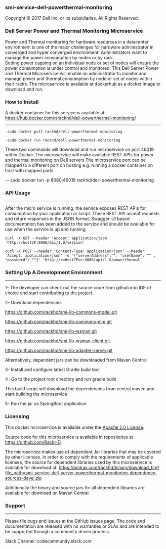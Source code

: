 ### smi-service-dell-powerthermal-monitoring

Copyright © 2017 Dell Inc. or its subsidiaries.  All Rights Reserved. 

### Dell Server Power and Thermal Monitoring Microservice

Power and Thermal monitoring for hardware resources in a datacenter environment is one of the major challenges for hardware administrator in converged and hyper converged environment. Administrators want to manage the power consumption by nodes or by rack.  
Setting power capping on an individual node or set of nodes will ensure the power consumption is under control and monitored. 
This Dell Server Power and Thermal Microservice will enable an administrator to monitor and manage power and thermal consumption by node or set of nodes within their racks.
The microservice is available at dockerhub as a docker image to download and run. 


### How to Install 

A docker container for this service is available at: https://hub.docker.com/r/rackhd/dell-powerthermal-monitoring/

-------------------------------------------------------------------
~~~
-sudo docker pull rackhd/dell-powerthermal-monitoring

-sudo docker run rackhd/dell-powerthermal-monitoring 
~~~
These two commands will download and run microservice on port 46019 within Docker.  The microservice will make available REST APIs for power and thermal monitoring on Dell servers
The microservice port can be mapped to a different port on hosting e.g. running a docker container on host with mapped ports. 

 -- sudo docker run -p 8080:46019 rackhd/dell-powerthermal-monitoring 


### API Usage 
-------------------------------------------------------------------
After the micro service is running, the service exposes REST APIs for consumption by your application or script.
These REST API accept requests and return responses in the JSON format. 
Swagger-UI based documentation has been added to the service and should be available for use when the service is up and running.
~~~
curl -X GET --header 'Accept: application/json' 'http://hostIP:8080/api/1.0/version'
~~~

~~~
curl -X POST --header 'Content-Type: application/json' --header 'Accept: application/json' -d '{"serverAddress":"", "userName": "" , "password": ""}' 'http://<<HostIP>>:8080/api/1.0/powerthermal'
~~~

 
### Setting Up A Development Environment 
-------------------------------------------------------------------
1- The developer can check out the source code from github into IDE of choice and start contributing to the project.

2- Download dependencies 
 
  https://github.com/rackhd/smi-lib-commons-model.git
  
  https://github.com/rackhd/smi-lib-commons-elm.git
  
  https://github.com/rackhd/smi-lib-wsman.git
  
  https://github.com/rackhd/smi-lib-wsman-client.git
  
  https://github.com/rackhd/smi-lib-adapter-server.git

  Alternatively, dependent jars can be downloaded from Maven Central
  
  3- Install and configure latest Gradle build tool
  
  4- Go to the project root directory and run
     gradle build

   This build script will download the dependencies from central maven and start building the microservice 
   
  5- Run the jar as SpringBoot application 
  
  
### Licensing
This docker microservice is available under the [Apache 2.0 License](http://www.apache.org/licenses/LICENSE-2.0.txt). 

Source code for this microservice is available in repositories at https://github.com/RackHD.  

The microservice makes use of dependent Jar libraries that may be covered by other licenses. In order to comply with the requirements of applicable licenses, the source for dependent libraries used by this microservice is available for download at:  https://bintray.com/rackhd/binary/download_file?file_path=smi-service-dell-server-powerthermal-monitoring-dependency-sources-devel.zip

Additionally the binary and source jars for all dependent libraries are available for download on Maven Central.

### Support
-------------------------------------------------------------------
Please file bugs and issues at the GitHub issues page. The code and documentation are released with no warranties or SLAs and are intended to be supported through a community driven process.

Slack Channel: codecommunity.slack.com


